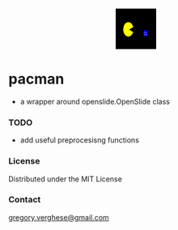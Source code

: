 <!-- PROJECT LOGO -->
<br />
<p align="center">
  <a href=>
    <img src="images/pacmanlogo.svg" alt="Logo" width="80" height="80">
  </a>

# pacman

* a wrapper around openslide.OpenSlide class

### TODO

* add useful preprocesisng functions


<!-- LICENSE -->
### License

Distributed under the MIT License

<!-- CONTACT -->
### Contact

gregory.verghese@gmail.com
